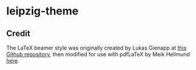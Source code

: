 # leipzig-theme


## Credit
The LaTeX beamer style was originally created by Lukas Gienapp at [this Github repository](https://github.com/lgienapp/leipzig-theme), then modified for use with pdfLaTeX by Meik Hellmund [here](https://gitea.math.uni-leipzig.de/hellmund/leipzig-theme). 
